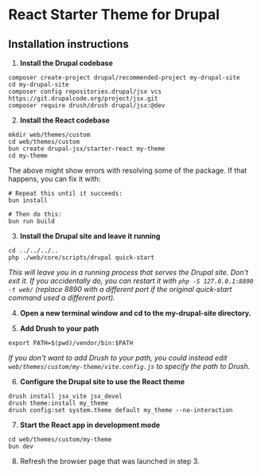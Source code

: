# React Starter Theme for Drupal

## Installation instructions

1. **Install the Drupal codebase**
```
composer create-project drupal/recommended-project my-drupal-site
cd my-drupal-site
composer config repositories.drupal/jsx vcs https://git.drupalcode.org/project/jsx.git
composer require drush/drush drupal/jsx:@dev
```

2. **Install the React codebase**
```
mkdir web/themes/custom
cd web/themes/custom
bun create drupal-jsx/starter-react my-theme
cd my-theme
```

The above might show errors with resolving some of the package. If that
happens, you can fix it with:
```
# Repeat this until it succeeds:
bun install 

# Then do this:
bun run build
```

3. **Install the Drupal site and leave it running**
```
cd ../../../..
php ./web/core/scripts/drupal quick-start
```

*This will leave you in a running process that serves the Drupal site. Don't exit it. If you accidentally do, you can restart it with `php -S 127.0.0.1:8890 -t web/` (replace 8890 with a different port if the original quick-start command used a different port).*

4. **Open a new terminal window and cd to the my-drupal-site directory.**

5. **Add Drush to your path**
```
export PATH=$(pwd)/vendor/bin:$PATH
```

*If you don't want to add Drush to your path, you could instead edit `web/themes/custom/my-theme/vite.config.js` to specify the path to Drush.*

6. **Configure the Drupal site to use the React theme**
```
drush install jsx_vite jsx_devel
drush theme:install my_theme
drush config:set system.theme default my_theme --no-interaction
```

7. **Start the React app in development mode**
```
cd web/themes/custom/my-theme
bun dev
```

8. Refresh the browser page that was launched in step 3.

